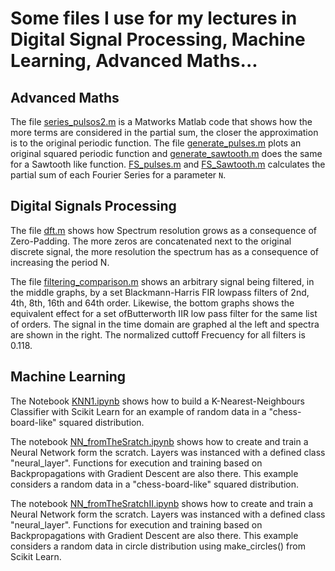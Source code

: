 # Some files I use for my lectures in Digital Signal Processing, Machine Learning, Advanced Maths...

## Advanced Maths

The file [series_pulsos2.m](https://github.com/ArnaldoMatute/Let-s-Learn/blob/master/series_pulsos2.m) is a Matworks Matlab code that shows how the more terms are considered in the partial sum, the closer the approximation is to the original periodic function. The file [generate_pulses.m](https://github.com/ArnaldoMatute/Let-s-Learn/blob/master/generate_pulses.m) plots an original squared periodic function and [generate_sawtooth.m](https://github.com/ArnaldoMatute/Let-s-Learn/blob/master/generate_sawtooth.m) does the same for a Sawtooth like function. [FS_pulses.m](https://github.com/ArnaldoMatute/Let-s-Learn/blob/master/FS_pulse.m) and [FS_Sawtooth.m](https://github.com/ArnaldoMatute/Let-s-Learn/blob/master/FS_sawtooth.m) calculates the partial sum of each Fourier Series for a parameter `N`.   

## Digital Signals Processing 

The file [dft.m](https://github.com/ArnaldoMatute/Let-s-Learn/blob/master/dft.m) shows how Spectrum resolution grows as a consequence of Zero-Padding. The more zeros are concatenated next to the original discrete signal, the more resolution the spectrum has as a consequence of increasing the period N.

The file [filtering_comparison.m](https://github.com/ArnaldoMatute/Let-s-Learn/blob/master/Filtering_comparison.m) shows an arbitrary signal being filtered, in the middle graphs, by a set Blackmann-Harris FIR lowpass filters of 2nd, 4th, 8th, 16th and 64th order. Likewise, the bottom graphs shows the  equivalent effect for a set ofButterworth IIR low pass filter for the same list of orders. The signal in the time domain are graphed al the left and spectra are shown in the right. The normalized cuttoff Frecuency for all filters is 0.118.  

## Machine Learning 
The Notebook [KNN1.ipynb](https://github.com/ArnaldoMatute/Let-s-Learn/blob/master/KNN1.ipynb) shows how to build a K-Nearest-Neighbours Classifier with Scikit Learn for an example of random data in a "chess-board-like" squared distribution. 

The notebook [NN_fromTheSratch.ipynb](https://github.com/ArnaldoMatute/Let-s-Learn/blob/master/NN_FromTheScratch.ipynb) shows how to create and train a Neural Network form the scratch. Layers was instanced with a defined class "neural_layer". Functions for execution and training based on Backpropagations with Gradient Descent are also there. This example considers a random data in a "chess-board-like" squared distribution.

The notebook [NN_fromTheSratchII.ipynb](https://github.com/ArnaldoMatute/Let-s-Learn/blob/master/NN_FromTheScratchII.ipynb) shows how to create and train a Neural Network form the scratch. Layers was instanced with a defined class "neural_layer".  Functions for execution and training based on Backpropagations with Gradient Descent are also there. This example considers a random data in circle distribution using make_circles() from Scikit Learn.
